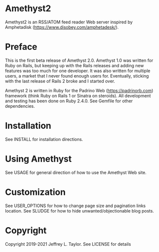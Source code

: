 # Amethyst2
Amethyst2 is an RSS/ATOM feed reader Web server inspired by Amphetadisk
(https://www.disobey.com/amphetadesk/).

# Preface
This is the first beta release of Amethyst 2.0.  Amethyst 1.0 was written for
Ruby on Rails, but keeping up with the Rails releases and adding new features
was too much for one developer.  It was also written for multiple users, a
market that I never found enough users for.  Eventually, sticking with the
last release of Rails 2 broke and I started over.

Amethyst 2 is written in Ruby for the Padrino Web (https://padrinorb.com)
framework (think Ruby on Rails 1 or Sinatra on steroids).  All development and
testing has been done on Ruby 2.4.0.  See Gemfile for other dependencies.

# Installation
See INSTALL for installation directions.

# Using Amethyst
See USAGE for general direction of how to use the Amethyst Web site.

# Customization
See USER_OPTIONS for how to change page size and pagination links location.
See SLUDGE for how to hide unwanted/objectionable blog posts.

# Copyright
Copyright 2019-2021 Jeffrey L. Taylor.  See LICENSE for details

